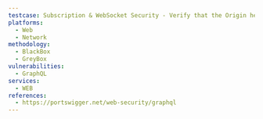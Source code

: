 ```yaml
---
testcase: Subscription & WebSocket Security - Verify that the Origin header is validated on the WebSocket handshake to prevent cross-site WebSocket hijacking. Web (HTTP/HTTPS) service
platforms: 
  - Web
  - Network
methodology: 
  - BlackBox
  - GreyBox
vulnerabilities:
  - GraphQL
services:
  - WEB
references:
  - https://portswigger.net/web-security/graphql
---
```

